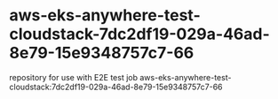 # aws-eks-anywhere-test-cloudstack-7dc2df19-029a-46ad-8e79-15e9348757c7-66
repository for use with E2E test job aws-eks-anywhere-test-cloudstack:7dc2df19-029a-46ad-8e79-15e9348757c7-66
